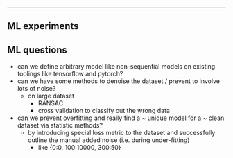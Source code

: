 ---------------
ML experiments
---------------

## ML questions
- can we define arbitrary model like non-sequential models on existing toolings like tensorflow and pytorch?
- can we have some methods to denoise the dataset / prevent to involve lots of noise?
  - on large dataset
    - RANSAC
    - cross validation to classify out the wrong data
- can we prevent overfitting and really find a ~ unique model for a ~ clean dataset via statistic methods?
  - by introducing special loss metric to the dataset and successfully outline the manual added noise (i.e. during under-fitting)
    - like {0:0, 100:10000, 300:50}
